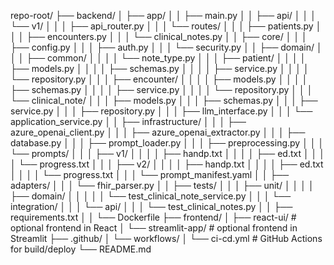 repo-root/
├── backend/
│   ├── app/
│   │   ├── main.py
│   │   ├── api/
│   │   │   └── v1/
│   │   │       ├── api_router.py
│   │   │       └── routes/
│   │   │           ├── patients.py
│   │   │           ├── encounters.py
│   │   │           └── clinical_notes.py
│   │   ├── core/
│   │   │   ├── config.py
│   │   │   ├── auth.py
│   │   │   └── security.py
│   │   ├── domain/
│   │   │   ├── common/
│   │   │   │   └── note_type.py
│   │   │   ├── patient/
│   │   │   │   ├── models.py
│   │   │   │   ├── schemas.py
│   │   │   │   ├── service.py
│   │   │   │   └── repository.py
│   │   │   ├── encounter/
│   │   │   │   ├── models.py
│   │   │   │   ├── schemas.py
│   │   │   │   ├── service.py
│   │   │   │   └── repository.py
│   │   │   └── clinical_note/
│   │   │       ├── models.py
│   │   │       ├── schemas.py
│   │   │       ├── service.py
│   │   │       ├── repository.py
│   │   │       ├── llm_interface.py
│   │   │       └── application_service.py
│   │   ├── infrastructure/
│   │   │   ├── azure_openai_client.py
│   │   │   ├── azure_openai_extractor.py
│   │   │   ├── database.py
│   │   │   ├── prompt_loader.py
│   │   │   ├── preprocessing.py
│   │   │   └── prompts/
│   │   │       ├── v1/
│   │   │       │   ├── handp.txt
│   │   │       │   ├── ed.txt
│   │   │       │   └── progress.txt
│   │   │       ├── v2/
│   │   │       │   ├── handp.txt
│   │   │       │   ├── ed.txt
│   │   │       │   └── progress.txt
│   │   │       └── prompt_manifest.yaml
│   │   ├── adapters/
│   │   │   └── fhir_parser.py
│   │   ├── tests/
│   │   │   ├── unit/
│   │   │   │   ├── domain/
│   │   │   │   │   └── test_clinical_note_service.py
│   │   │   └── integration/
│   │   │       └── api/
│   │   │           └── test_clinical_notes.py
│   │   ├── requirements.txt
│   │   └── Dockerfile
├── frontend/
│   ├── react-ui/   # optional frontend in React
│   └── streamlit-app/  # optional frontend in Streamlit
├── .github/
│   └── workflows/
│       └── ci-cd.yml  # GitHub Actions for build/deploy
└── README.md
